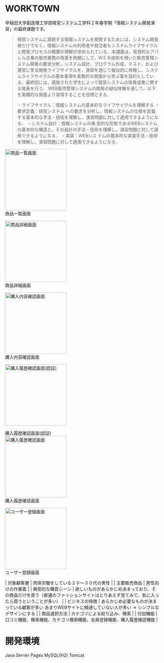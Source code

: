 # WORKTOWN
早稲田大学創造理工学部経営システム工学科２年春学期「情報システム開発演習」の最終課題です。
> 経営システムに貢献する情報システムを開発するためには，システム開発者だけでなく，情報システムの利用者や発注者もシステムライフサイクルと開発プロセスの概要の理解が求められている．本講義は，仮想的なアパレル企業の販売業務の改善を例題にして，ＷＥＢ技術を用いた販売管理システム開発の要求分析，システム設計，プログラム作成，テスト，および運営に至る開発ライフサイクルを，演習を通じて擬似的に体験し，システムライフサイクルの基本事項を実務的な側面から学ぶ事を目的としている．最終回には，選抜された学生によって経営システムの改善成果に関する発表を行う．
> WEB販売管理システムの開発の疑似体験を通して，以下を実務的な側面より習得することを目標とする．
> 
> ・ライフサイクル：情報システムの基本的なライフサイクルを理解する
> ・要求定義：経営システム への要求を分析し，情報システムの仕様を定義する基本的な手法・技術を理解し，演習問題に対して適用できるようになる．
> ・システム設計：情報システムの典 型的な形態であるWEBシステムの基本的な構造と，その設計の手法・技術を理解し，演習問題に対して適用できるようになる．
> ・実装：WEBシス テムの基本的な実装手法・技術を理解し，演習問題に対して適用できるようになる．
 
<img src="https://user-images.githubusercontent.com/66343258/123548289-237b7f00-d79f-11eb-8861-be8cb08c8af8.png" alt="商品一覧画面" width="200"><br>
商品一覧画面<br>

<img src="https://user-images.githubusercontent.com/66343258/123548277-165e9000-d79f-11eb-80f6-50cef487baa8.png" alt="商品詳細画面" width="200"><br>
商品詳細画面<br>

<img src="https://user-images.githubusercontent.com/66343258/123548307-38581280-d79f-11eb-92c3-0b7f8aa41d04.png" alt="購入内容確認画面" width="200"><br>
購入内容確認画面<br>

<img src="https://user-images.githubusercontent.com/66343258/123548354-6f2e2880-d79f-11eb-99d5-8b8b4d115b04.png" alt="購入履歴確認画面(認証)" width="200"><br>

購入履歴確認画面(認証)<br>
<img src="https://user-images.githubusercontent.com/66343258/123548347-60477600-d79f-11eb-972b-8e410abe4733.png" alt="購入履歴確認画面" width="200"><br>
購入履歴確認画面<br>

<img src="https://user-images.githubusercontent.com/66343258/123548326-4c9c0f80-d79f-11eb-833e-a130ff5664df.png" alt="ユーザー登録画面" width="200"><br>
ユーザー登録画面

| 対象顧客層 | 肉体労働をしている２０〜３０代の男性 |
| 主要販売商品 | 男性向けの作業着 |
| 典型的な購買シーン | 欲しいものがあらかじめ決まっており、その商品だけを買う（普通のファッションサイトはとりあえず見てみて、気に入ったら買うということが多い） |
| ビジネスの特徴 | あらかじめ必要なものが決まっている顧客が多い あまりWEBサイトに精通していない人が多い → シンプルなデザインにする |
| 商品選択方法 | カテゴリによる絞り込み、検索 |
| 付加機能 | 口コミ機能、検索機能、カテゴリ検索機能、会員登録機能、購入履歴確認機能 |

# 開発環境
Java Server Pages
MySQL(H2)
Tomcat
